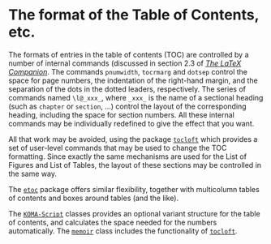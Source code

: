 # The format of the Table of Contents, etc.

The formats of entries in the table of contents (TOC) are
controlled by a number of internal commands (discussed in section&nbsp;2.3
of [_The LaTeX Companion_](./FAQ-latex-books.html).  The commands
`pnumwidth`, `tocrmarg` and `dotsep` control the space
for page numbers, the indentation of the right-hand margin, and the
separation of the dots in the dotted leaders, respectively.  The
series of commands named `\l@_xxx_`, where `_xxx_`
is the name of a sectional heading (such as `chapter` or
`section`, &hellip;) control the layout of the corresponding
heading, including the space for section numbers.  All these internal
commands may be individually redefined to give the effect that you
want.

All that work may be avoided, using the package [`tocloft`](http://ctan.org/pkg/tocloft)
which provides a set of user-level commands that may be used to change
the TOC formatting.  Since exactly the same mechanisms are used
for the List of Figures and List of Tables, the layout of these
sections may be controlled in the same way.

The [`etoc`](http://ctan.org/pkg/etoc) package offers similar flexibility, together with
multicolumn tables of contents and boxes around tables (and the like).

The [`KOMA-Script`](http://ctan.org/pkg/KOMA-Script) classes provides an optional variant structure
for the table of contents, and calculates the space needed for the
numbers automatically.  The [`memoir`](http://ctan.org/pkg/memoir) class includes the functionality
of [`tocloft`](http://ctan.org/pkg/tocloft).

